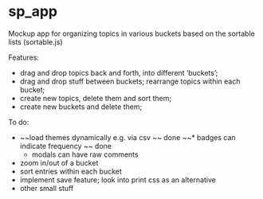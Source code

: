 # sp_app
Mockup app for organizing topics in various buckets based on the
sortable lists (sortable.js)

Features:
* drag and drop topics back and forth, into different ‘buckets’;
* drag and drop stuff between buckets; rearrange topics within each bucket;
* create new topics, delete them and sort them;
* create new buckets and delete them;

To do:
* ~~load themes dynamically e.g. via csv ~~ done
	~~* badges can indicate frequency ~~ done
	* modals can have raw comments
* zoom in/out of a bucket
* sort entries within each bucket
* implement save feature; look into print css as an alternative
* other small stuff
